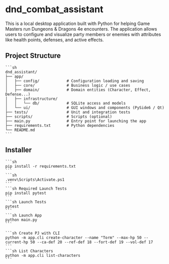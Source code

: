 # dnd_combat_assistant
This is a local desktop application built with Python for helping Game Masters run Dungeons &amp; Dragons 4e encounters. The application allows users to configure and visualize party members or enemies with attributes like health points, defenses, and active effects.

## Project Structure
    ```sh
    dnd_assistant/
    ├── app/
    │   ├── config/            # Configuration loading and saving
    │   ├── core/              # Business logic / use cases
    │   ├── domain/            # Domain entities (Character, Effect, Defense...)
    │   ├── infrastructure/
    │   │   └── db/            # SQLite access and models
    │   └── ui/                # GUI windows and components (PySide6 / Qt)
    ├── tests/                 # Unit and integration tests
    ├── scripts/               # Scripts (optional)
    ├── main.py                # Entry point for launching the app
    ├── requirements.txt       # Python dependencies
    └── README.md
    ```

## Installer
    ```sh
    pip install -r requirements.txt
    ```
    ```sh
    .venv\Scripts\Activate.ps1
    ```
    ```sh Required Launch Tests
    pip install pytest
    ```
    ```sh Launch Tests
    pytest
    ```
    ```sh Launch App
    python main.py
    ```

    ```sh Create PJ with CLI
    python -m app.cli create-character --name "Torm" --max-hp 50 --current-hp 50 --ca-def 20 --ref-def 18 --fort-def 19 --vol-def 17
    ```
    ```sh List Characters
    python -m app.cli list-characters
    ```
